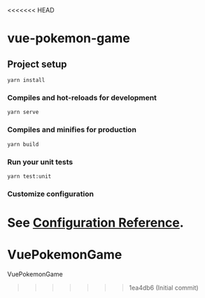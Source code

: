 <<<<<<< HEAD
# vue-pokemon-game

## Project setup
```
yarn install
```

### Compiles and hot-reloads for development
```
yarn serve
```

### Compiles and minifies for production
```
yarn build
```

### Run your unit tests
```
yarn test:unit
```

### Customize configuration
See [Configuration Reference](https://cli.vuejs.org/config/).
=======
# VuePokemonGame
VuePokemonGame
>>>>>>> 1ea4db6 (Initial commit)

